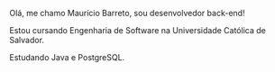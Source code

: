Olá, me chamo Maurício Barreto, sou desenvolvedor back-end!

Estou cursando Engenharia de Software na Universidade Católica de Salvador.

Estudando Java e PostgreSQL.

<!--
**Maurisz/Maurisz** is a ✨ _special_ ✨ repository because its `README.md` (this file) appears on your GitHub profile.

Here are some ideas to get you started:

- 🔭 I’m currently working on ...
- 🌱 I’m currently learning ...
- 👯 I’m looking to collaborate on ...
- 🤔 I’m looking for help with ...
- 💬 Ask me about ...
- 📫 How to reach me: ...
- 😄 Pronouns: ...
- ⚡ Fun fact: ...
-->

